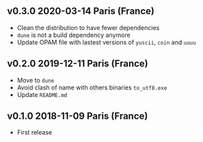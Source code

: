 v0.3.0 2020-03-14 Paris (France)
------------------------------

* Clean the distribution to have fewer dependencies
* `dune` is not a build dependency anymore
* Update OPAM file with lastest versions of `yuscii`, `coin` and `uuuu`

v0.2.0 2019-12-11 Paris (France)
------------------------------

* Move to `dune`
* Avoid clash of name with others binaries `to_utf8.exe`
* Update `README.md`

v0.1.0 2018-11-09 Paris (France)
------------------------------

* First release
